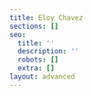 ```yaml
---
title: Eloy Chavez
sections: []
seo:
  title: ''
  description: ''
  robots: []
  extra: []
layout: advanced
---
```

